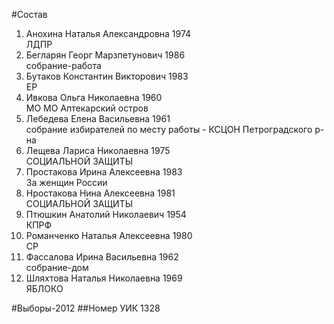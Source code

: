 #Состав
1. Анохина Наталья Александровна 1974   
    ЛДПР
2. Бегларян Георг Марзпетунович 1986   
    собрание-работа
3. Бутаков Константин Викторович 1983   
    ЕР
4. Ивкова Ольга Николаевна 1960   
    МО МО Аптекарский остров
5. Лебедева Елена Васильевна 1961   
    собрание избирателей по месту работы - КСЦОН Петроградского р-на
6. Лещева Лариса Николаевна 1975   
    СОЦИАЛЬНОЙ ЗАЩИТЫ
7. Простакова Ирина Алексеевна 1983   
    За женщин России
8. Нростакова Нина Алексеевна 1981   
    СОЦИАЛЬНОЙ ЗАЩИТЫ
9. Птюшкин Анатолий Николаевич 1954   
    КПРФ
10. Романченко Наталья Алексеевна 1980   
    СР
11. Фассалова Ирина Васильевна 1962   
    собрание-дом
12. Шляхтова Наталья Николаевна 1969   
    ЯБЛОКО

#Выборы-2012
##Номер УИК
1328